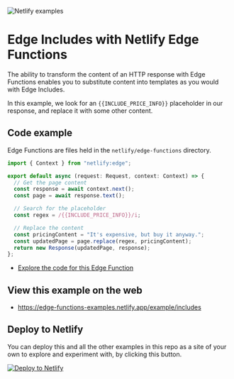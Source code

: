 ![Netlify examples](https://user-images.githubusercontent.com/5865/159468750-df1c2783-39b2-40da-9c0f-971f72a7ea3f.png)

# Edge Includes with Netlify Edge Functions

The ability to transform the content of an HTTP response with Edge Functions enables you to substitute content into
templates as you would with Edge Includes.

In this example, we look for an <code>{{INCLUDE_PRICE_INFO}}</code> placeholder in our response, and replace it with
some other content.

## Code example

Edge Functions are files held in the `netlify/edge-functions` directory.

```ts
import { Context } from "netlify:edge";

export default async (request: Request, context: Context) => {
  // Get the page content
  const response = await context.next();
  const page = await response.text();

  // Search for the placeholder
  const regex = /{{INCLUDE_PRICE_INFO}}/i;

  // Replace the content
  const pricingContent = "It's expensive, but buy it anyway.";
  const updatedPage = page.replace(regex, pricingContent);
  return new Response(updatedPage, response);
};
```

- [Explore the code for this Edge Function](../../netlify/edge-functions/include.ts)

## View this example on the web

- https://edge-functions-examples.netlify.app/example/includes

## Deploy to Netlify

You can deploy this and all the other examples in this repo as a site of your own to explore and experiment with, by
clicking this button.

[![Deploy to Netlify](https://www.netlify.com/img/deploy/button.svg)](https://app.netlify.com/start/deploy?repository=https://github.com/netlify/edge-functions-examples&utm_campaign=devex&utm_source=edge-functions-examples&utm_medium=web&utm_content=Deploy%20Edge%20Functions%20Examples%20to%20Netlify)
